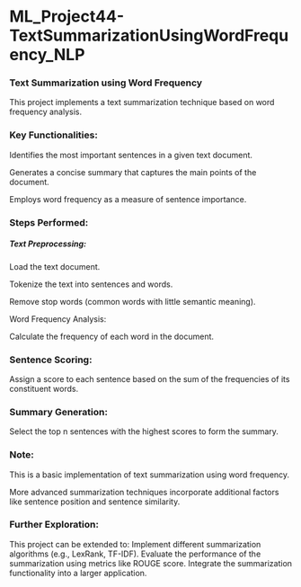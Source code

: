 # ML_Project44-TextSummarizationUsingWordFrequency_NLP

### Text Summarization using Word Frequency
This project implements a text summarization technique based on word frequency analysis.

### Key Functionalities:
Identifies the most important sentences in a given text document.

Generates a concise summary that captures the main points of the document.

Employs word frequency as a measure of sentence importance.


### Steps Performed:

##### Text Preprocessing:
Load the text document.

Tokenize the text into sentences and words.

Remove stop words (common words with little semantic meaning).

Word Frequency Analysis:

Calculate the frequency of each word in the document.


### Sentence Scoring:
Assign a score to each sentence based on the sum of the frequencies of its constituent words.

### Summary Generation:
Select the top n sentences with the highest scores to form the summary.

### Note:
This is a basic implementation of text summarization using word frequency.

More advanced summarization techniques incorporate additional factors like sentence position and sentence similarity.


### Further Exploration:

This project can be extended to:
Implement different summarization algorithms (e.g., LexRank, TF-IDF).
Evaluate the performance of the summarization using metrics like ROUGE score.
Integrate the summarization functionality into a larger application.

